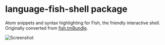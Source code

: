 # language-fish-shell package

Atom snippets and syntax highlighting for Fish, the friendly interactive shell. Originally converted from [fish.tmBundle][fish-tm-bundle].

![Screenshot](https://i.cloudup.com/jB340iQs7D-1200x1200.png)

[fish-tm-bundle]: https://github.com/l15n/fish-tmbundle
